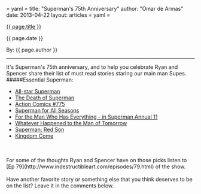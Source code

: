 = yaml =
title: "Superman's 75th Anniversary"
author: "Omar de Armas"
date: 2013-04-22
layout: articles
= yaml =

<a href="{{ page.url }}" class='postTitleLink'><p class='postTitle'>{{ page.title }}</p></a>
<p class='postPublished'>{{ page.date }}</p>
<p class='postAuthor'>By: {{ page.author }}</p>
<hr>

It's Superman's 75th anniversary, and to help you celebrate Ryan and Spencer share their list of must read stories staring our main man Supes.
<br>
#####Essential Superman:

* [All-star Superman](http://www.amazon.com/gp/product/1401232051/ref=as_li_ss_tl?ie=UTF8&camp=1789&creative=390957&creativeASIN=1401232051&linkCode=as2&tag=indestart-20)
* [The Death of Superman](http://www.amazon.com/gp/product/1401241824/ref=as_li_ss_tl?ie=UTF8&camp=1789&creative=390957&creativeASIN=1401241824&linkCode=as2&tag=indestart-20)
* [Action Comics #775](http://www.comixology.com/Action-Comics-1938-2011-775/digital-comic/NOV000518)
* [Superman for All Seasons](http://www.amazon.com/gp/product/1563895293/ref=as_li_ss_tl?ie=UTF8&camp=1789&creative=390957&creativeASIN=1563895293&linkCode=as2&tag=indestart-20)
* [For the Man Who Has Everything - in Superman Annual 11](http://www.comixology.com/Superman-1939-2011-Annual-11/digital-comic/ICO001550)
* [Whatever Happened to the Man of Tomorrow](http://www.amazon.com/gp/product/1401227317/ref=as_li_ss_tl?ie=UTF8&camp=1789&creative=390957&creativeASIN=1401227317&linkCode=as2&tag=indestart-20)
* [Superman: Red Son](http://www.amazon.com/gp/product/1401201911/ref=as_li_ss_tl?ie=UTF8&camp=1789&creative=390957&creativeASIN=1401201911&linkCode=as2&tag=indestart-20)
* [Kingdom Come](http://www.amazon.com/gp/product/1401220347/ref=as_li_ss_tl?ie=UTF8&camp=1789&creative=390957&creativeASIN=1401220347&linkCode=as2&tag=indestart-20)

<br>
<br>
For some of the thoughts Ryan and Spencer have on those picks listen to [Ep 79](http://www.indestructibleart.com/episodes/79.html) of the show.
<br>
<br>
Have another favorite story or something else that you think deserves to be on the list? Leave it in the comments below.
